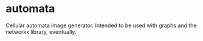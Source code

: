 automata
========

Cellular automata image generator. Intended to be used with graphs and the networkx library, eventually.